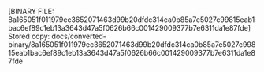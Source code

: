 [BINARY FILE: 8a165051f011979ec3652071463d99b20dfdc314ca0b85a7e5027c99815eab1bac6ef89c1eb13a3643d47a5f0626b66c001429009377b7e6311da1e87fde]
Stored copy: docs/converted-binary/8a165051f011979ec3652071463d99b20dfdc314ca0b85a7e5027c99815eab1bac6ef89c1eb13a3643d47a5f0626b66c001429009377b7e6311da1e87fde
